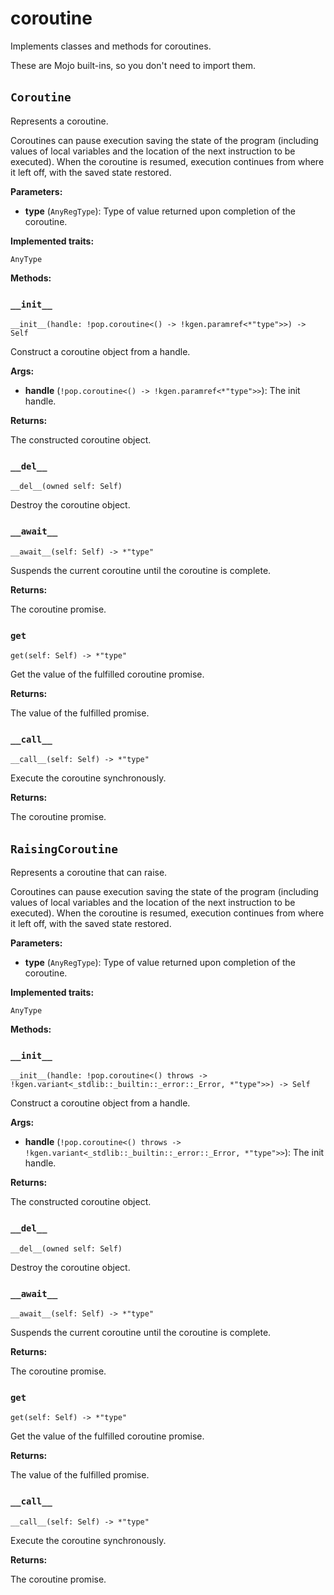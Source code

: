 # coroutine

Implements classes and methods for coroutines.

These are Mojo built-ins, so you don't need to import them.

## `Coroutine`[​](https://docs.modular.com/mojo/stdlib/builtin/coroutine#coroutine "Direct link to coroutine")

Represents a coroutine.

Coroutines can pause execution saving the state of the program (including values of local variables and the location of the next instruction to be executed). When the coroutine is resumed, execution continues from where it left off, with the saved state restored.

**Parameters:**

- ​**type** (`AnyRegType`): Type of value returned upon completion of the coroutine.

**Implemented traits:**

`AnyType`

**Methods:**

### `__init__`[​](https://docs.modular.com/mojo/stdlib/builtin/coroutine#__init__ "Direct link to __init__")

`__init__(handle: !pop.coroutine<() -> !kgen.paramref<*"type">>) -> Self`

Construct a coroutine object from a handle.

**Args:**

- ​**handle** (`!pop.coroutine<() -> !kgen.paramref<*"type">>`): The init handle.

**Returns:**

The constructed coroutine object.

### `__del__`[​](https://docs.modular.com/mojo/stdlib/builtin/coroutine#__del__ "Direct link to __del__")

`__del__(owned self: Self)`

Destroy the coroutine object.

### `__await__`[​](https://docs.modular.com/mojo/stdlib/builtin/coroutine#__await__ "Direct link to __await__")

`__await__(self: Self) -> *"type"`

Suspends the current coroutine until the coroutine is complete.

**Returns:**

The coroutine promise.

### `get`[​](https://docs.modular.com/mojo/stdlib/builtin/coroutine#get "Direct link to get")

`get(self: Self) -> *"type"`

Get the value of the fulfilled coroutine promise.

**Returns:**

The value of the fulfilled promise.

### `__call__`[​](https://docs.modular.com/mojo/stdlib/builtin/coroutine#__call__ "Direct link to __call__")

`__call__(self: Self) -> *"type"`

Execute the coroutine synchronously.

**Returns:**

The coroutine promise.

## `RaisingCoroutine`[​](https://docs.modular.com/mojo/stdlib/builtin/coroutine#raisingcoroutine "Direct link to raisingcoroutine")

Represents a coroutine that can raise.

Coroutines can pause execution saving the state of the program (including values of local variables and the location of the next instruction to be executed). When the coroutine is resumed, execution continues from where it left off, with the saved state restored.

**Parameters:**

- ​**type** (`AnyRegType`): Type of value returned upon completion of the coroutine.

**Implemented traits:**

`AnyType`

**Methods:**

### `__init__`[​](https://docs.modular.com/mojo/stdlib/builtin/coroutine#__init__-1 "Direct link to __init__-1")

`__init__(handle: !pop.coroutine<() throws -> !kgen.variant<_stdlib::_builtin::_error::_Error, *"type">>) -> Self`

Construct a coroutine object from a handle.

**Args:**

- ​**handle** (`!pop.coroutine<() throws -> !kgen.variant<_stdlib::_builtin::_error::_Error, *"type">>`): The init handle.

**Returns:**

The constructed coroutine object.

### `__del__`[​](https://docs.modular.com/mojo/stdlib/builtin/coroutine#__del__-1 "Direct link to __del__-1")

`__del__(owned self: Self)`

Destroy the coroutine object.

### `__await__`[​](https://docs.modular.com/mojo/stdlib/builtin/coroutine#__await__-1 "Direct link to __await__-1")

`__await__(self: Self) -> *"type"`

Suspends the current coroutine until the coroutine is complete.

**Returns:**

The coroutine promise.

### `get`[​](https://docs.modular.com/mojo/stdlib/builtin/coroutine#get-1 "Direct link to get-1")

`get(self: Self) -> *"type"`

Get the value of the fulfilled coroutine promise.

**Returns:**

The value of the fulfilled promise.

### `__call__`[​](https://docs.modular.com/mojo/stdlib/builtin/coroutine#__call__-1 "Direct link to __call__-1")

`__call__(self: Self) -> *"type"`

Execute the coroutine synchronously.

**Returns:**

The coroutine promise.